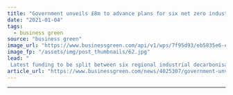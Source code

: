```yaml
---
title: "Government unveils £8m to advance plans for six net zero industrial hubs"
date: "2021-01-04"
tags: 
  - business green
source: "business green"
image_url: "https://www.businessgreen.com/api/v1/wps/7f95d93/eb5835e6-e25e-48b4-b19b-e0aa19c0d6c5/10/Saltend-Chemicals-Park-px-Group-185x114.jpg"
image_fp: "/assets/img/post_thumbnails/62.jpg"
lead: "
 Latest funding to be split between six regional industrial decarbonisation projects across the UK in support of hydrogen, carbon capture and renewable energy technologies ..."
article_url: "https://www.businessgreen.com/news/4025307/government-unveils-gbp8m-advance-plans-net-zero-industrial-hubs"
---
```


---
